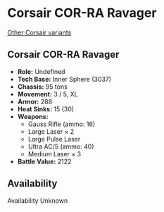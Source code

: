# Corsair COR-RA Ravager 

[Other Corsair variants](../corsair.md) 

## Corsair COR-RA Ravager 

- **Role:** Undefined 
- **Tech Base:** Inner Sphere (3037) 
- **Chassis:** 95 tons 
- **Movement:** 3 / 5, XL 
- **Armor:** 288 
- **Heat Sinks:** 15 (30) 
- **Weapons:** 
  - Gauss Rifle (ammo: 16) 
  - Large Laser × 2 
  - Large Pulse Laser 
  - Ultra AC/5 (ammo: 40) 
  - Medium Laser × 3 
- **Battle Value:** 2122 

## Availability 

Availability Unknown 

